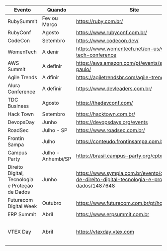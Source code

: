 Evento | Quando | Site | Investimento | Contato
-- | - | - | - | --
RubySummit | Fev ou Março |  https://ruby.com.br/  |  
RubyConf | Agosto| https://www.rubyconf.com.br/ |  
CodeCon | Setembro| https://www.codecon.dev/ |  
WomenTech | A denir | https://www.womentech.net/en-us/women-tech-conference |  
AWS Summit | A definir | https://aws.amazon.com/pt/events/summits/sao-paulo/ | 
Agile Trends | A dfinir | https://agiletrendsbr.com/agile-trends-2022/ |
Alura Conference | A definir | https://www.devleaders.com.br/ |  R$ 800,00 | 
TDC Business | Agosto | https://thedevconf.com/ |
Hack Town | Setembro |  https://hacktown.com.br/ | 
DevopsDay | Junho | https://devopsdays.org/events |  
RoadSec  | Julho - SP | https://www.roadsec.com.br/|  
Frontin Sampa | Julho | https://conteudo.frontinsampa.com.br/2022 |  
Campus Party | Julho - Anhembi/SP | https://brasil.campus-party.org/cpbr14/ |  
Direito Digital, Tecnologia e Proteção de Dados |  Junho | https://www.sympla.com.br/evento/congresso-de-direito-digital-tecnologia-e-protecao-de-dados/1487648 |  R$ 440,00 à R$ 750,00 |  
Futurecom Digital Week | Outubro | https://www.futurecom.com.br/pt/home.html |   
ERP Summit | Abril |  https://www.erpsummit.com.br |   
VTEX Day | Abril |   https://vtexday.vtex.com | R$ 1.200,00 a R$ 2.600,00 | Bling, Pagar.me, Melhor Envio
